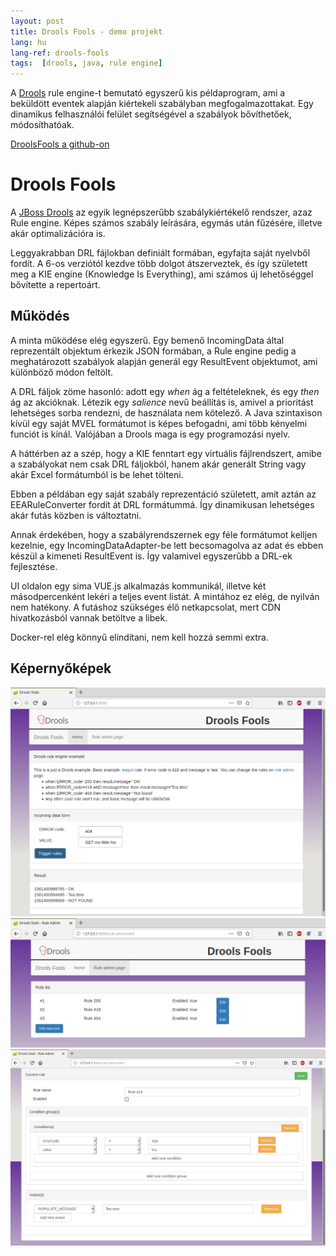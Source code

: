 ```yaml
---
layout: post
title: Drools Fools - demo projekt
lang: hu
lang-ref: drools-fools
tags:  [drools, java, rule engine]
---
```


A [Drools](https://www.drools.org/) rule engine-t bemutató egyszerű kis
példaprogram, ami a beküldött eventek alapján kiértekeli szabályban 
megfogalmazottakat. Egy dinamikus felhasználói felület segítségével
a szabályok bővíthetőek, módosíthatóak.

<!-- more -->
[DroolsFools a github-on](https://github.com/lsmhun/droolsfools)

# Drools Fools

A [JBoss Drools](http://www.drools.org) az egyik legnépszerűbb szabálykiértékelő rendszer, azaz Rule engine.
Képes számos szabály leírására, egymás után fűzésére, illetve akár optimalizációra is.

Leggyakrabban DRL fájlokban definiált formában, egyfajta saját nyelvből fordít. A 6-os verziótól kezdve
több dolgot átszerveztek, és így született meg a KIE engine (Knowledge Is Everything), ami számos új 
lehetőséggel bővítette a repertoárt.

## Működés
A minta működése elég egyszerű. Egy bemenő IncomingData által reprezentált objektum érkezik JSON formában,
a Rule engine pedig a meghatározott szabályok alapján generál egy ResultEvent objektumot, ami különböző 
módon feltölt. 

A DRL fáljok zöme hasonló: adott egy _when_ ág a feltételeknek, és egy _then_ ág az 
akcióknak. Létezik egy _salience_ nevű beállítás is, amivel a prioritást lehetséges 
sorba rendezni, de használata nem kötelező. A Java szintaxison kívül egy saját MVEL formátumot
is képes befogadni, ami több kényelmi funciót is kínál. Valójában a Drools maga 
is egy programozási nyelv.

A háttérben az a szép, hogy a KIE fenntart egy virtuális fájlrendszert, amibe a szabályokat nem csak
DRL fáljokból, hanem akár generált String vagy akár Excel formátumból is be lehet tölteni.

Ebben a példában egy saját szabály reprezentáció született, amit aztán az EEARuleConverter fordít át 
DRL formátummá. Így dinamikusan lehetséges akár futás közben is változtatni.

Annak érdekében, hogy a szabályrendszernek egy féle formátumot kelljen kezelnie, egy 
IncomingDataAdapter-be lett becsomagolva az adat és ebben készül a kimeneti ResultEvent is.
Így valamivel egyszerűbb a DRL-ek fejlesztése.

UI oldalon egy sima VUE.js alkalmazás kommunikál, illetve két másodpercenként 
lekéri a teljes event listát. A mintához ez elég, de nyilván nem hatékony. A futáshoz 
szükséges élő netkapcsolat, mert CDN hivatkozásból vannak betöltve a libek.

Docker-rel elég könnyű elindítani, nem kell hozzá semmi extra.

## Képernyőképek
![Drools fools screenshot 01](/artifacts/droolsfools01.png)
![Drools fools screenshot 02](/artifacts/droolsfools02.png)
![Drools fools screenshot 03](/artifacts/droolsfools03.png)
